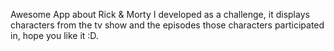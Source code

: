 Awesome App about Rick & Morty I developed as a challenge, it displays characters from the tv show and the episodes those characters participated in, hope you like it :D.
